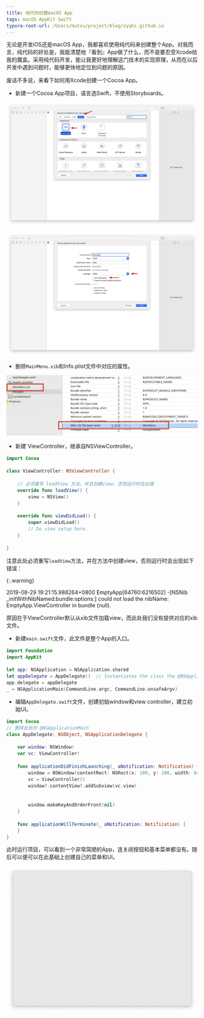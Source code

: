 ```yaml
---
title: 纯代码创建macOS App
tags: macOS AppKit Swift
typora-root-url: /Users/mutsu/project/blog/zyqhi.github.io
---
```


无论是开发iOS还是macOS App，我都喜欢使用纯代码来创建整个App。对我而言，纯代码的好处是，我能清楚地『看到』App做了什么，而不是要忍受Xcode给我的魔盒。采用纯代码开发，能让我更好地理解这门技术的实现原理，从而在以后开发中遇到问题时，能够更快地定位到问题的原因。

废话不多说，来看下如何用Xcode创建一个Cocoa App。

- 新建一个Cocoa App项目，语言选Swift，不使用Storyboards。

![image-20190829200718389](/../../../../../../../_media/2019-08-29-empty-macos-app/image-20190829175325569.png)

![image-20190829200718389](/../../../../../../../_media/2019-08-29-empty-macos-app/image-20190829200718389.png)

- 删除`MainMenu.xib`和Info.plist文件中对应的属性。

![image-20190829200803372](/../../../../../../../_media/2019-08-29-empty-macos-app/image-20190829200803372.png)



- 新建`ViewController，继承自NSViewController。

```swift
import Cocoa

class ViewController: NSViewController {
    
    // 必须重写 loadView 方法，并且创建view，否则运行时会出错
    override func loadView() {
        view = NSView()
    }

    override func viewDidLoad() {
        super.viewDidLoad()
        // Do view setup here.
    }
    
}
```

注意此处必须重写`loadView`方法，并在方法中创建view，否则运行时会出现如下错误：

{:.warning}

2019-08-29 19:21:15.988264+0800 EmptyApp[64760:6216502] -[NSNib _initWithNibNamed:bundle:options:] could not load the nibName: EmptyApp.ViewController in bundle (null).

原因在于ViewController默认从xib文件加载view，而此处我们没有提供对应的xib文件。



-  新建`main.swift`文件，此文件是整个App的入口。

```swift
import Foundation
import AppKit

let app: NSApplication = NSApplication.shared
let appDelegate = AppDelegate()  // Instantiates the class the @NSApplicationMain was attached to
app.delegate = appDelegate
_ = NSApplicationMain(CommandLine.argc, CommandLine.unsafeArgv)
```



- 编辑`AppDelegate.swift`文件，创建初始window和view controller，建立初始UI。

```swift
import Cocoa
// 删除此处的 @NSApplicationMain
class AppDelegate: NSObject, NSApplicationDelegate {

    var window: NSWindow!
    var vc: ViewController!

    func applicationDidFinishLaunching(_ aNotification: Notification) {
        window = NSWindow(contentRect: NSRect(x: 100, y: 100, width: 640, height: 480), styleMask: .resizable, backing: .buffered, defer: false)
        vc = ViewController()
        window?.contentView?.addSubview(vc.view)
        
        
        window.makeKeyAndOrderFront(nil)
    }

    func applicationWillTerminate(_ aNotification: Notification) {
    }
}
```

此时运行项目，可以看到一个非常简陋的App，连关闭按钮和基本菜单都没有。随后可以便可以在此基础上创建自己的菜单和UI。

![image-20190829200827801](/../../../../../../../_media/2019-08-29-empty-macos-app/image-20190829200827801.png)